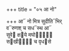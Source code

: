 +++
title = "०५ आ नो"

+++
आ᳓ नो मित्र सुदीति᳓भिर्  
व᳓रुणश् च सध᳓स्थ आ᳓  
सुवे᳓ क्ष᳓ये मघो᳓नां᳐  
स᳓खीनां᳐ च वृध᳓से